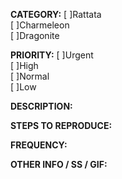 **CATEGORY:**
[ ]Rattata    
[ ]Charmeleon    
[ ]Dragonite    

**PRIORITY:**
[ ]Urgent  
[ ]High  
[ ]Normal  
[ ]Low  

**DESCRIPTION:**



**STEPS TO REPRODUCE:**



**FREQUENCY:**



**OTHER INFO / SS / GIF:**
